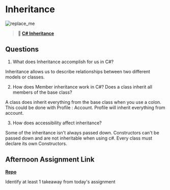 # Inheritance

![replace_me](https://codeworks.blob.core.windows.net/public/assets/img/illustrations/placeholder.svg)

> **📖 [C# Inheritance](https://codeworksacademy.com/fs-student-guide/resources/wk10/04-Inheritance)**

## Questions

1. What does Inheritance accomplish for us in C#?

Inheritance allows us to describe relationships between two different models or classes. 

2. How does Member inheritance work in C#? Does a class inherit all members of the base class?

A class does inherit everything from the base class when you use a colon. This could be done with Profile : Account. Profile will inherit everything from account.

3. How does accessibility affect inheritance?

Some of the inheritance isn't always passed down. Constructors can't be passed down and are not inheritable when using c#. Every class must declare its own Constructors.

## Afternoon Assignment Link

**[Repo](https://github.com/owennwoodward/Vacay)**

Identify at least 1 takeaway from today's assignment
